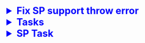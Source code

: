 <details style="font-size: 15px;">
<summary style="font-size: 25px; font-weight: 700; color: blue">
    Fix SP support throw error
</summary>

| Is Fixed | Done? | Name (+Last time update?)                    |Link Message
|----------|-------|----------------------------------------------|---------
| [ ]      | [ ]   | LayDanhSachThiTracNghiem | example link
| [ ]      | [ ]   | SP_CapNhatBaiThi         
| [ ]      | [ ]   | ChamDiemBaiThi           
| [ ]      | [ ]   | ChuyenKhoa               
| [ ]      | [ ]   | ChuyenLop
| [ ]      | [ ]   | DangKyThi
| [ ]      | [ ]   | DangNhapGiangVien
| [ ]      | [ ]   | DangNhapSinhVien
| [ ]      | [ ]   | DanhSachCacMonThi
| [ ]      | [ ]   | DanhSachDangKyThi
| [ ]      | [ ]   | DanhSachLop
| [ ]      | [ ]   | DanhSachMonCoDiem
| [ ]      | [ ]   | DanhSachSinhVien
| [ ]      | [ ]   | DeThi
| [ ]      | [ ]   | InBangDiem
| [ ]      | [ ]   | KiemTraBoDeTonTai
| [ ]      | [ ]   | KiemTraDangKyThi
| [ ]      | [ ]   | KiemTraGiaoVienTonTai
| [ ]      | [ ]   | KiemTraKhoaTonTai
| [ ]      | [ ]   | KiemTraLopTonTai
| [ ]      | [ ]   | KiemTraMonHocTonTai
| [ ]      | [ ]   | KiemTraSoLuongCau
| [ ]      | [ ]   | KiemTraSoLuongCauCungBac
| [ ]      | [ ]   | KiemTraTrangThaiThi
| [ ]      | [ ]   | KiemTraXoaGVDK
| [ ]      | [ ]   | KTSinhVienTonTai
| [ ]      | [ ]   | LayThoiGianThi
| [ ]      | [ ]   | Login[?]
| [ ]      | [ ]   | TaoLogin
| [ ]      | [ ]   | TaoBaiThi
| [ ]      | [ ]   | ThiSinhXemKetQua
| [ ]      | [ ]   | TimKiemBoDe
| [ ]      | [ ]   | TimKiemGiaoVien
| [ ]      | [ ]   | TimKiemLop
| [ ]      | [ ]   | TimKiemMonHoc
| [ ]      | [ ]   | TimKiemSinhVien
| [ ]      | [ ]   | XemKetQua
| [ ]      | [ ]   | XOA_LOGIN
| [ ]      | [ ]   | XoaKhoa
| [ ]      | [ ]   | XoaLop
</details>


<details style="font-size: 15px;">
<summary style="font-size: 25px; font-weight: 700; color: blue">
    Tasks
</summary>

- [x] Khởi tạo dự án
- [x] Kết nối database, thử kết nối và lấy data
- [x] Tạo phần đăng nhập
- [x] Import bean
- [x] Thêm form mức đổ dữ liệu giáo viên, sinh viên, môn học, khoa-lớp 
    (sinh viên, môn học hoàn thiện nhất có lọc theo lớp, khoa)
- [x] Chỉnh các connection thành global
- [ ] Login: chỉnh role thành check box
- [x] Login: chỉnh danh sách phân mảnh lấy bằng cách dùng SP
- [X] Form môn học: 
  - [X] thêm
  - [X] xóa
  - [X] sửa
  - [X] phục hồi
  - [X] reload?
- [X] Form khoa, lớp
  - [X] Show song song 2 form
  - [X] Khoa
    - [X] Thêm
    - [X] Xóa
    - [X] Sửa
    - [X] Phục hồi
    - [X] Reload?
  - [X] Lớp
    - [X] Thêm
    - [X] Xóa
    - [X] Sửa
    - [X] Phục hồi
    - [X] Reload?
- [X] Form sinh viên (của lớp)
  - [X] Thêm
  - [X] Xóa
  - [X] Sửa
  - [X] Phục hồi
  - [X] reload
- [x] Form (subform) giảng viên (của khoa)
  - [x] Thêm
  - [x] Xóa
  - [x] Sửa
  - [x] Phục hồi
  - [x] reload
- [X] Nhập đề (Giảng viên only), giảng viên chỉ thấy và sửa câu hỏi của mình (bảng BoDe)
  - [x] Thêm
  - [X] Xóa
  - [X] Sửa
  - [X] Phục hồi
  - [X] reload
- [X] Chuẩn bị thi
  - [X] Nhân viên nhập tên lớp, môn sẽ thi, trình độ, lần thi, số câu thi, ngày thì, thời gian thi(phút), ghi vào GiangVien_DangKy
  - [ ] Khi đăng ký thi cần kiểm tra ràng buộc
- [X] Thi
  - [x] Phần thông tin thí sinh: Mã lớp, tên lớp, họ tên
  - [x] Phần bài thi: 
    - [x] Môn thi, ngày thi, số lần thi
    - [x] Lọc ra số câu thi, thời gian thi, trình độ(giáo viên đăng ký)
    - [x] Khi nhấn "bắt đầu thi", lọc các câu từ bước 2 phía trên (ngẫu nhiên, không trùng), sau đó tiến hành cho thí sinh thi ***(giao tác)***
  - [x] Tiêu chí đề thi:
    - [x] Ngẫu nhiên, không trùng nhau
    - [x] Lấy theo trình độ A, B hay C
    - [x] Ưu tiên lấy các câu trình độ cao, nếu thiếu thì lấy ở trình độ thấp hơn
    - [x] Số câu trình độ cao **bắt buộc lớn hơn 70%**, nếu thiếu có thể lấy ở cơ sở khác
    - [x] Ưu tiên lấy ở cơ sở mà lớp đố học
    - [x] Điểm cao nhât là 10, số điểm mỗi câu là như nhau (trung bình cộng go brr)
    - [x] Cho user chọn câu đã thi ở lần thi trước
    - [x] Hết thời gian quy định => buộc kết thúc bài thi
    - [X] Thông báo điểm cho sinh viên và lưu vào BangDiem
- [X] Xem kết quả
  - [X] In ra số câu đã thi dựa trên các thông tin Mã sinh viên, môn học, lần thi
  - [X] Kết xuất bắt buộc
  ![alt text](.github/src/imgs/image.png)
- [X] Bảng điểm môn học
  - [X] Giáo viên chọn tên lớp, tên môn học, lần thi: chương trình in ra bảng điểm hết môn của lớp đã chọn
  - [X] Mẫu bảng: (Stt,) MASV, HO, TEN, DIEM, ĐIỂM CHỮ
- [x] Báo cáo DANH SÁCH ĐĂNG KÝ THI TRẮC NGHIỆM CƠ SỞ X
  - [x] Xem danh sách đăng ký thi trắc nghiệm của cả 2 cơ sở @tungay đến @denngay; In theo từng cơ sở, in theo thứ tự tăng dần của ngày đăng ký ***(xử lý job)***
  - [x] Mẫu: 
  ![alt text](.github/src/imgs/image2.png)

</details>

<details style="font-size: 15px;">
<summary style="font-size: 25px; font-weight: 700; color: blue">
    SP Task
</summary>

- [x] Xem, thêm, xóa, sửa(, phục hồi, reload) môn học
- [x] Xem, thêm, xóa, sửa(, phục hồi, reload) khoa
- [x] Xem, thêm, xóa, sửa(, phục hồi, reload) lớp
- [x] Xem, thêm, xóa, sửa(, phục hồi, reload) sinh viên
- [x] Xem, thêm, xóa, sửa(, phục hồi, reload) giáo viên
- [x] Xem, thêm, xóa, sửa(, phục hồi, reload) đề thi (câu hỏi)
- [x] Xem, thêm, xóa, sửa(, phục hồi, reload) GiangVien_DangKy; khi thêm, sửa cần kiểm tra ràng buộc
- [x] Xem thông tin thí sinh dự thi
- [x] ***Lọc danh sách câu hỏi phù hợp với thí sinh tham gia dự thi***
- [x] ***Chọn câu hỏi từ danh sách đã lọc để tạo đề thi***
- [X] Tạo / sửa bảng tạm (local) lưu kết quả thi của sinh viên (theo 2 cách, mỗi 1 khoảng thời gian khi thi, hoặc ngay khi thí sinh chọn/đổi đáp án của 1 câu hỏi)
- [X] Lưu kết quả cuối cùng vào BangDiem
- [X] Show kết quả bài thi, output: STT, Câu số (trong đề), Nội dung, Các chọn lựa, đáp án (lựa chọn sính xác), Đã chọn (đáp án thí sinh chọn)
- [X] Bảng điểm môn học của lớp, output: (Stt,) MASV, HO, TEN, DIEM, ĐIỂM CHỮ
- [X] Báo cáo danh sách đăng ký thi
</details>
